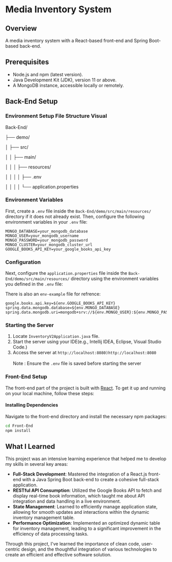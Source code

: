 # Media Inventory System

## Overview
A media inventory system with a React-based front-end and Spring Boot-based back-end.

## Prerequisites
* Node.js and npm (latest version).
* Java Development Kit (JDK), version 11 or above.
* A MongoDB instance, accessible locally or remotely.




## Back-End Setup

### Environment Setup File Structure Visual 
Back-End/

├── demo/

│ ├── src/

│ │ ├── main/

│ │ │ ├── resources/

│ │ │ │ ├── .env

│ │ │ │ └── application.properties

### Environment Variables
First, create a `.env` file inside the `Back-End/demo/src/main/resources/` directory if it does not already exist. Then,
configure the following environment variables in your `.env` file:
```properties
MONGO_DATABASE=your_mongodb_database
MONGO_USER=your_mongodb_username 
MONGO_PASSWORD=your_mongodb_password 
MONGO_CLUSTER=your_mongodb_cluster_url 
GOOGLE_BOOKS_API_KEY=your_google_books_api_key 
```
### Configuration
Next, configure the `application.properties` file inside the `Back-End/demo/src/main/resources/` directory using the environment variables you
defined in the `.env` file:

There is also an `env-example` file for refrence:

```properties
google.books.api.key=${env.GOOGLE_BOOKS_API_KEY}
spring.data.mongodb.database=${env.MONGO_DATABASE}
spring.data.mongodb.uri=mongodb+srv://${env.MONGO_USER}:${env.MONGO_PASSWORD}@${env.MONGO_CLUSTER}
```

### Starting the Server
1. Locate `InventoryV2Application.java` file.
2. Start the server using your IDE(e.g., Intellij IDEA, Eclipse, Visual Studio Code.)
3. Access the server at `http://localhost:8080)http://localhost:8080` <br></br>
Note : Ensure the `.env` file is saved before starting the server


### Front-End Setup

The front-end part of the project is built with [React](https://reactjs.org/). To get it up and running on your local machine, follow these steps:

#### Installing Dependencies

Navigate to the front-end directory and install the necessary npm packages:

```sh
cd Front-End
npm install
```
## What I Learned

This project was an intensive learning experience that helped me to develop my skills in several key areas:

- **Full-Stack Development**: Mastered the integration of a React.js front-end with a Java Spring Boot back-end to create a cohesive full-stack application.
- **RESTful API Consumption**: Utilized the Google Books API to fetch and display real-time book information, which taught me about API integration and data handling in a live environment.
- **State Management**: Learned to efficiently manage application state, allowing for smooth updates and interactions within the dynamic inventory management table.
- **Performance Optimization**: Implemented an optimized dynamic table for inventory management, leading to a significant improvement in the efficiency of data processing tasks.

Through this project, I've learned the importance of clean code, user-centric design, and the thoughtful integration of various technologies to create an efficient and effective software solution.
